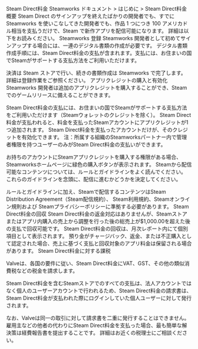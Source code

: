 Steam Direct料金
Steamworks ドキュメント > はじめに > Steam Direct料金
概要
Steam Direct のサインアップを終えたばかりの開発者でも、すでに Steamworks を使いこなしてきた開発者でも、作品 1 つにつき 100 アメリカドル相当を支払うだけで、Steam で新作アプリを配信可能になります。 詳細は以下をお読みください。
Steamworks 登録
Steamworks 開発者として初めてサインアップする場合には、一連のデジタル書類の作成が必要です。 デジタル書類作成手順には、Steam Direct料金の支払が含まれます。支払には、お住まいの国でSteamがサポートする支払方法をご利用いただけます。 

決済は Steam ストアで行い、続きの書類作成は Steamworks で完了します。 詳細は登録作業をご参照ください。
アプリクレジットの購入と有効化
Steamworks 開発者は追加のアプリクレジットを購入することができ、Steam でのゲームリリースに備えることができます。 

Steam Direct料金の支払には、お住まいの国でSteamがサポートする支払方法をご利用いただけます（Steamウォレットのクレジットを除く）。 Steam Direct料金が支払われると、料金を支払ったSteamアカウントにアプリクレジットが1つ追加されます。 Steam Direct料金を支払ったアカウントだけが、そのクレジットを有効化できます。
注：所属する組織のSteamworksパートナー内で管理者権限を持つユーザーのみがSteam Direct料金の支払いができます。

お持ちのアカウントにSteamアプリクレジットを購入する権限がある場合、Steamworksホームページに緑色の購入ボタンが表示されます。
Steamから配信可能なコンテンツについては、ルールとガイドラインをよく読んでください。 これらのガイドラインを念頭に、配信に進むかどうかを決定してください。

ルールとガイドラインに加え、Steamで配信するコンテンツはSteam Distribution Agreement（Steam配信規約）、 Steam利用規約、Steamオンライン規則および Steamプライバシーポリシーに準拠する必要があります。
Steam Direct料金の回収
Steam Direct料金の返金対応はありませんが、Steamストアまたはアプリ内購入の売上から調整を行った後の総売上が$1,000.00を超えた後の支払で回収可能です。 Steam Direct料金の回収は、月次レポート内にて個別項目として表示されます。 預り金がチャージバック、返金、または不正購入として認定された場合、売上に基づく支払と回収対象のアプリ料金は保留される場合があります。
Steam Direct料金に対する課税

Valveは、各国の要件に従い、Steam Direct料金にVAT、GST、その他の類似消費税などの税金を請求します。

Steam Direct料金を含むSteamストアでのすべての支払は、法人アカウントではなく個人のユーザーアカウントで行われるため、Steam Direct料金の請求書は、Steam Direct料金が支払われた際にログインしていた個人ユーザーに対して発行されます。

なお、Valveは同一の取引に対して請求書を二重に発行することはできません。雇用主などの他者の代わりにSteam Direct料金を支払った場合、最も簡単な解決策は経費報告書を提出することです。 詳細はお近くの税理士にご相談ください。